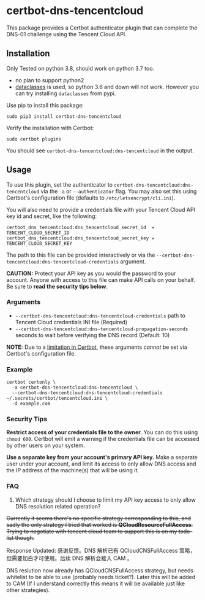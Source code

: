 # certbot-dns-tencentcloud

This package provides a Certbot authenticator plugin
that can complete the DNS-01 challenge using the Tencent Cloud API.


## Installation

Only Tested on python 3.8, should work on python 3.7 too.

- no plan to support python2
- [dataclasses](https://docs.python.org/3/library/dataclasses.html) is used, so python 3.6 and down will not work. However you can try installing `dataclasses` from pypi.

Use pip to install this package:
```
sudo pip3 install certbot-dns-tencentcloud
```

Verify the installation with Certbot:
```
sudo certbot plugins
```
You should see `certbot-dns-tencentcloud:dns-tencentcloud` in the output.


## Usage

To use this plugin, set the authenticator to `certbot-dns-tencentcloud:dns-tencentcloud` via the `-a` or `--authenticator` flag.
You may also set this using Certbot's configuration file (defaults to `/etc/letsencrypt/cli.ini`).

You will also need to provide a credentials file with your Tencent Cloud API key id and secret, like the following:
```
certbot_dns_tencentcloud:dns_tencentcloud_secret_id  = TENCENT_CLOUD_SECRET_ID
certbot_dns_tencentcloud:dns_tencentcloud_secret_key = TENCENT_CLOUD_SECRET_KEY
```
The path to this file can be provided interactively or via the `--certbot-dns-tencentcloud:dns-tencentcloud-credentials` argument.

**CAUTION:**
Protect your API key as you would the password to your account.
Anyone with access to this file can make API calls on your behalf.
Be sure to **read the security tips below**.


### Arguments

- `--certbot-dns-tencentcloud:dns-tencentcloud-credentials` path to Tencent Cloud credentials INI file (Required)
- `--certbot-dns-tencentcloud:dns-tencentcloud-propagation-seconds` seconds to wait before verifying the DNS record (Default: 10)

**NOTE:** Due to a [limitation in Certbot](https://github.com/certbot/certbot/issues/4351),
these arguments *cannot* be set via Certbot's configuration file.


### Example

```
certbot certonly \
  -a certbot-dns-tencentcloud:dns-tencentcloud \
  --certbot-dns-tencentcloud:dns-tencentcloud-credentials ~/.secrets/certbot/tencentcloud.ini \
  -d example.com
```


### Security Tips

**Restrict access of your credentials file to the owner.**
You can do this using `chmod 600`.
Certbot will emit a warning if the credentials file
can be accessed by other users on your system.

**Use a separate key from your account's primary API key.**
Make a separate user under your account,
and limit its access to only allow DNS access
and the IP address of the machine(s) that will be using it.

### FAQ

1. Which strategy should I choose to limit my API key access to only allow DNS resolution related operation?

~~Currently it seems there's no specific strategy corresponding to this, and sadly the only strategy I tried that worked is **QCloudResourceFullAccess**. Trying to negotiate with tencent cloud team to support this is on my todo-list though.~~

Response Updated: 感谢反馈。DNS 解析已有 QCloudCNSFullAccess 策略，但需要加白才可使用。后续 DNS 解析会接入 CAM 。

DNS reslution now already has QCloudCNSFullAccess strategy, but needs whitelist to be able to use (probably needs ticket?). Later this will be added to CAM (If I understand correctly this means it will be available just like other strategies).
